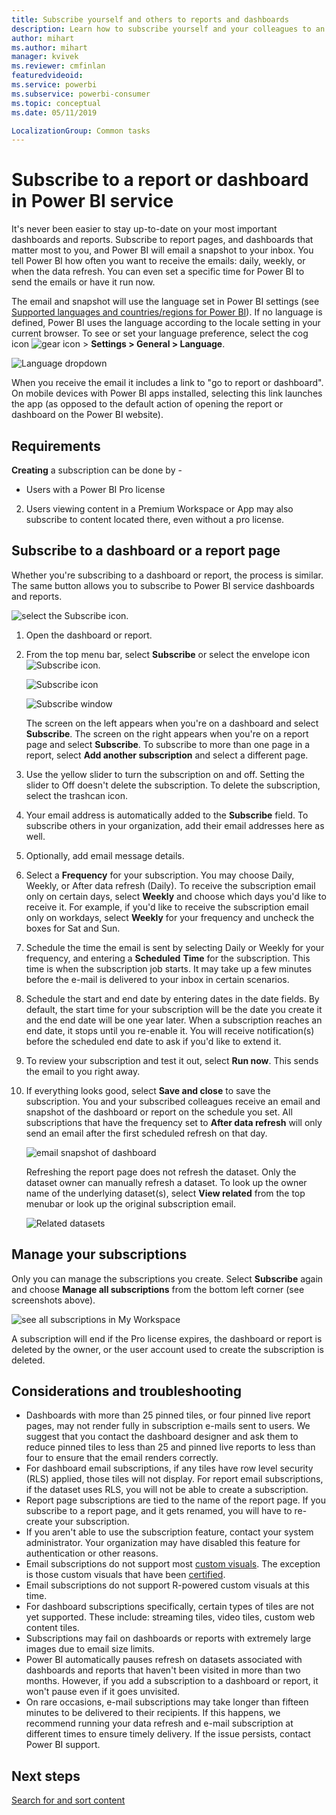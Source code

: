 ```yaml
---
title: Subscribe yourself and others to reports and dashboards
description: Learn how to subscribe yourself and your colleagues to an emailed snapshot of a Power BI report or dashboard.
author: mihart
ms.author: mihart
manager: kvivek
ms.reviewer: cmfinlan
featuredvideoid: 
ms.service: powerbi
ms.subservice: powerbi-consumer
ms.topic: conceptual
ms.date: 05/11/2019

LocalizationGroup: Common tasks
---
```


# Subscribe to a report or dashboard in Power BI service 
It's never been easier to stay up-to-date on your most important dashboards and reports. Subscribe to report pages, and dashboards that matter most to you, and Power BI will email a snapshot to your inbox. You tell Power BI how often you want to receive the emails: daily, weekly, or when the data refresh. You can even set a specific time for Power BI to send the emails or have it run now.  

The email and snapshot will use the language set in Power BI settings (see [Supported languages and countries/regions for Power BI](../supported-languages-countries-regions.md)). If no language is defined, Power BI uses the language according to the locale setting in your current browser. To see or set your language preference, select the cog icon ![gear icon](./media/end-user-subscribe/power-bi-settings-icon.png) > **Settings > General > Language**. 

![Language dropdown](./media/end-user-subscribe/power-bi-language.png)

When you receive the email it includes a link to "go to report or dashboard". On mobile devices with Power BI apps installed, selecting this link launches the app (as opposed to the default action of opening the report or dashboard on the Power BI website).


## Requirements
**Creating** a subscription can be done by - 

- Users with a Power BI Pro license
2. Users viewing content in a Premium Workspace or App may also subscribe to content located there, even without a pro license.

## Subscribe to a dashboard or a report page
Whether you're subscribing to a dashboard or report, the process is similar. The same button allows you to subscribe to Power BI service dashboards and reports.
 
![select the Subscribe icon](./media/end-user-subscribe/power-bi-subscribe-orientation.png).

1. Open the dashboard or report.
2. From the top menu bar, select **Subscribe** or select the envelope icon ![Subscribe icon](./media/end-user-subscribe/power-bi-icon-envelope.png).
   
   ![Subscribe icon](./media/end-user-subscribe/power-bi-subscribe-icon.png)

   ![Subscribe window](./media/end-user-subscribe/power-bi-emails-newer.png)
    
    The screen on the left appears when you're on a dashboard and select **Subscribe**. The screen on the right appears when you're on a report page and select **Subscribe**. To subscribe to more than one page in a report, select **Add another subscription** and select a different page. 

4. Use the yellow slider to turn the subscription on and off.  Setting the slider to Off doesn't delete the subscription. To delete the subscription, select the trashcan icon.

4. Your email address is automatically added to the **Subscribe** field. To subscribe others in your organization, add their email addresses here as well. 

5. Optionally, add email message details. 

5. Select a **Frequency** for your subscription.  You may choose Daily, Weekly, or After data refresh (Daily).  To receive the subscription email only on certain days, select **Weekly** and choose which days you'd like to receive it.  For example, if you'd like to receive the subscription email only on workdays, select **Weekly** for your frequency and uncheck the boxes for Sat and Sun.   

6. Schedule the time the email is sent by selecting Daily or Weekly for your frequency, and entering a **Scheduled** **Time** for the subscription.  This time is when the subscription job starts. It may take up a few minutes before the e-mail is delivered to your inbox in certain scenarios.    

7. Schedule the start and end date by entering dates in the date fields. By default, the start time for your subscription will be the date you create it and the end date will be one year later. When a subscription reaches an end date, it stops until you re-enable it.  You will receive notification(s) before the scheduled end date to ask if you'd like to extend it.     

8. To review your subscription and test it out, select **Run now**.  This sends the email to you right away. 

8. If everything looks good, select **Save and close** to save the subscription. You and your subscribed colleagues receive an email and snapshot of the dashboard or report on the schedule you set. All subscriptions that have the frequency set to **After data refresh** will only send an email after the first scheduled refresh on that day.
   
   ![email snapshot of dashboard](media/end-user-subscribe/power-bi-subscribe-email.png)
   
    Refreshing the report page does not refresh the dataset. Only the dataset owner can manually refresh a dataset. To look up the owner name of the underlying dataset(s), select **View related** from the top menubar or look up the original subscription email.
   
    ![Related datasets](./media/end-user-subscribe/power-bi-view-related-screen.png)


## Manage your subscriptions
Only you can manage the subscriptions you create. Select **Subscribe** again and choose **Manage all subscriptions** from the bottom left corner (see screenshots  above). 

![see all subscriptions in My Workspace](./media/end-user-subscribe/power-bi-manage.png)

A subscription will end if the Pro license expires, the dashboard or report is deleted by the owner, or the user account used to create the subscription is deleted.

## Considerations and troubleshooting
* Dashboards with more than 25 pinned tiles, or four pinned live report pages, may not render fully in subscription e-mails sent to users. We suggest that you contact the dashboard designer and ask them to reduce pinned tiles to less than 25 and pinned live reports to less than four to ensure that the email renders correctly.  
* For dashboard email subscriptions, if any tiles have row level security (RLS) applied, those tiles will not display.  For report email subscriptions, if the dataset uses RLS, you will not be able to create a subscription.
* Report page subscriptions are tied to the name of the report page. If you subscribe to a report page, and it gets renamed, you will have to re-create your subscription.
* If you aren't able to use the subscription feature, contact your system administrator. Your organization may have disabled this feature for authentication or other reasons.  
* Email subscriptions do not support most [custom visuals](../power-bi-custom-visuals.md).  The exception is those custom visuals that have been [certified](../power-bi-custom-visuals-certified.md).  
* Email subscriptions do not support R-powered custom visuals at this time.  
* For dashboard subscriptions specifically, certain types of tiles are not yet supported.  These include: streaming tiles, video tiles, custom web content tiles.     
* Subscriptions may fail on dashboards or reports with extremely large images due to email size limits.    
* Power BI automatically pauses refresh on datasets associated with dashboards and reports that haven't been visited in more than two months.  However, if you add a subscription to a dashboard or report, it won't pause even if it goes unvisited.
* On rare occasions, e-mail subscriptions may take longer than fifteen minutes to be delivered to their recipients.  If this happens, we recommend running your data refresh and e-mail subscription at different times to ensure timely delivery.  If the issue persists, contact Power BI support.

## Next steps

[Search for and sort content](end-user-search-sort.md)
